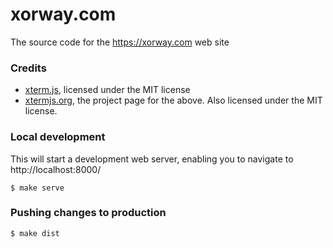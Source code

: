 # xorway.com

The source code for the https://xorway.com web site

### Credits

- [xterm.js](https://github.com/xtermjs/xterm.js), licensed under the MIT license
- [xtermjs.org](https://github.com/xtermjs/xtermjs.org), the project page for the above. Also licensed under the MIT license.

### Local development

This will start a development web server, enabling you to navigate to http://localhost:8000/

```shell
$ make serve
```

### Pushing changes to production

```shell
$ make dist
```
